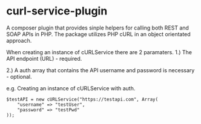 # curl-service-plugin

A composer plugin that provides sinple helpers for calling both REST and SOAP APIs in PHP. The package utilizes PHP cURL in an object orientated approach.

When creating an instance of cURLService there are 2 paramaters.
1.) The API endpoint (URL) - required.

2.) A auth array that contains the API username and password is necessary - optional.

e.g. Creating an instance of cURLService with auth.
~~~
$testAPI = new cURLService("https://testapi.com", Array(
    "username" => "testUser",
    "password" => "testPwd"
));
~~~

